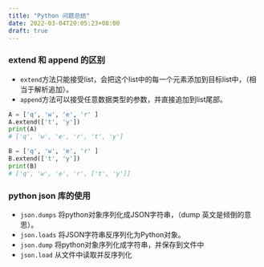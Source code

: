 ```yaml
---
title: "Python 问题总结"
date: 2022-03-04T20:05:23+08:00
draft: true
---
```


### extend 和 append 的区别

+ `extend`方法只能接受list，会把这个list中的每一个元素添加到目标list中，（相当于解析追加）。
+ `append`方法可以接受任意数据类型的参数，并直接追加到list尾部。

```python
A = ['q', 'w', 'e', 'r' ]
A.extend(['t', 'y'])
print(A)
# ['q', 'w', 'e', 'r', 't', 'y']

B = ['q', 'w', 'e', 'r' ] 
B.extend(['t', 'y'])
print(B)
# ['q', 'w', 'e', 'r', ['t', 'y']]  
```

### python json 库的使用
+ `json.dumps` 将python对象序列化成JSON字符串，（dump 英文是倾倒的意思）。
+ `json.loads` 将JSON字符串反序列化为Python对象。 
+ `json.dump` 将python对象序列化成字符串，并保存到文件中
+ `json.load` 从文件中读取并反序列化

